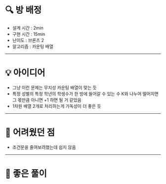 # 🔍 방 배정
- 설계 시간 : 2min
- 구현 시간 : 15min
- 난이도 : 브론즈 2
- 알고리즘 : 카운팅 배열

---

# 💡 아이디어

- 그냥 이런 문제는 무지성 카운팅 배열이 맞는 듯
- 특정 성별의 특정 학년의 학생수가 한 방에 들어갈 수 있는 수 K와 나누어 떨어지면 그 몫만큼 아니면 +1 하면 될 거 같았음
- 1차원 배열 2개로 처리하는게 가독성이 더 좋은 듯
---

# 🧠 어려웠던 점

- 조건문을 줄여보려했는데 쉽지 않음

---

# 🧐 좋은 풀이

